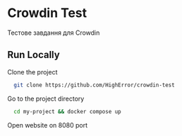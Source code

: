 # Crowdin Test

Тестове завдання для Crowdin

## Run Locally

Clone the project

```bash
  git clone https://github.com/HighError/crowdin-test
```

Go to the project directory

```bash
  cd my-project && docker compose up
```

Open website on 8080 port

